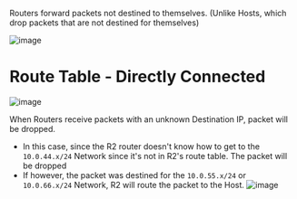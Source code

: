Routers forward packets not destined to themselves. (Unlike Hosts, which drop packets that are not destined for themselves)

![image](https://user-images.githubusercontent.com/59940078/233793514-cd8362d5-8b41-4299-a282-9ce38e8451b6.png)

# Route Table - Directly Connected

![image](https://user-images.githubusercontent.com/59940078/233793581-5795391b-67dc-44f8-ae70-901b61075f56.png)

When Routers receive packets with an unknown Destination IP, packet will be dropped.
- In this case, since the R2 router doesn't know how to get to the `10.0.44.x/24` Network since it's not in R2's route table. The packet will be dropped
- If however, the packet was destined for the `10.0.55.x/24` or `10.0.66.x/24` Network, R2 will route the packet to the Host.
![image](https://user-images.githubusercontent.com/59940078/233793631-06d62b7c-4621-4569-b515-cd2c29d7a2c1.png)
